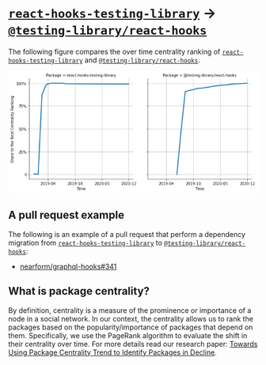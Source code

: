 # [`react-hooks-testing-library`](https://www.npmjs.com/package/react-hooks-testing-library) -> [`@testing-library/react-hooks`](https://www.npmjs.com/package/@testing-library/react-hooks)

The following figure compares the over time centrality ranking of [`react-hooks-testing-library`](https://www.npmjs.com/package/react-hooks-testing-library) and [`@testing-library/react-hooks`](https://www.npmjs.com/package/@testing-library/react-hooks).

![the centrality of react-hooks-testing-library and @testing-library/react-hooks](../figs/react-hooks-testing-library_@testing-library_react-hooks.png)

## A pull request example

The following is an example of a pull request that perform a dependency migration from [`react-hooks-testing-library`](https://www.npmjs.com/package/react-hooks-testing-library) to [`@testing-library/react-hooks`](https://www.npmjs.com/package/@testing-library/react-hooks):

- [nearform/graphql-hooks#341](https://github.com/nearform/graphql-hooks/pull/341)

## What is package centrality?

By definition, centrality is a measure of the prominence or importance of a node in a social network.
In our context, the centrality allows us to rank the packages based on the popularity/importance of packages that depend on them.
Specifically, we use the PageRank algorithm to evaluate the shift in their centrality over time.
For more details read our research paper: [Towards Using Package Centrality Trend to Identify Packages in Decline](https://arxiv.org/abs/2107.10168).
